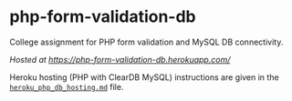 # php-form-validation-db

College assignment for PHP form validation and MySQL DB connectivity.

*Hosted at https://php-form-validation-db.herokuapp.com/*

Heroku hosting (PHP with ClearDB MySQL) instructions are given in the [`heroku_php_db_hosting.md`](heroku_php_db_hosting.md) file.
